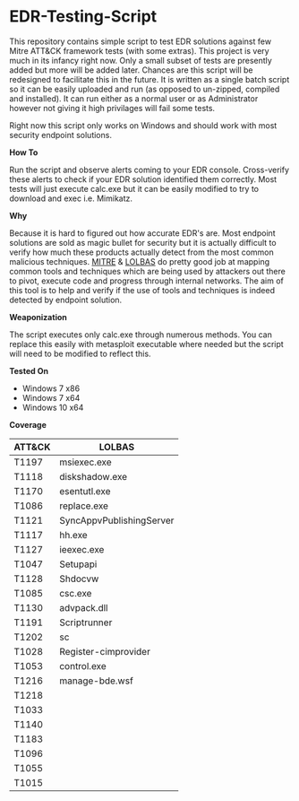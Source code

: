 # EDR-Testing-Script

This repository contains simple script to test EDR solutions against few Mitre ATT&CK framework tests (with some extras). This project is very much in its infancy right now. Only a small subset of tests are presently added but more will be added later. Chances are this script will be redesigned to facilitate this in the future. It is written as a single batch script so it can be easily uploaded and run (as opposed to un-zipped, compiled and installed). It can run either as a normal user or as Administrator however not giving it high privilages will fail some tests.

Right now this script only works on Windows and should work with most security endpoint solutions.

**How To**

Run the script and observe alerts coming to your EDR console. Cross-verify these alerts to check if your EDR solution identified them correctly. Most tests will just execute calc.exe but it can be easily modified to try to download and exec i.e. Mimikatz.

**Why**

Because it is hard to figured out how accurate EDR's are. Most endpoint solutions are sold as magic bullet for security but it is actually difficult to verify how much these products actually detect from the most common malicious techniques. [MITRE](https://attack.mitre.org/wiki/Main_Page) & [LOLBAS](https://github.com/api0cradle/LOLBAS) do pretty good job at mapping common tools and techniques which are being used by attackers out there to pivot, execute code and progress through internal networks. The aim of this tool is to help and verify if the use of tools and techniques is indeed detected by endpoint solution.

**Weaponization** 

The script executes only calc.exe through numerous methods. You can replace this easily with metasploit executable where needed but the script will need to be modified to reflect this.

**Tested On**

* Windows 7 x86
* Windows 7 x64
* Windows 10 x64

**Coverage**

| ATT&CK  | LOLBAS |
| ------------- | ------------- |
| T1197  | msiexec.exe  |
| T1118  | diskshadow.exe  |
| T1170  | esentutl.exe |
| T1086  | replace.exe | 
| T1121  | SyncAppvPublishingServer |
| T1117  | hh.exe |
| T1127  | ieexec.exe |
| T1047  | Setupapi |
| T1128  | Shdocvw |
| T1085  | csc.exe |
| T1130  | advpack.dll |
| T1191  | Scriptrunner |
| T1202  | sc |
| T1028  | Register-cimprovider |
| T1053  | control.exe |
| T1216  | manage-bde.wsf |
| T1218  |
| T1033  | 
| T1140  |
| T1183  |
| T1096  |
| T1055  |
| T1015  |